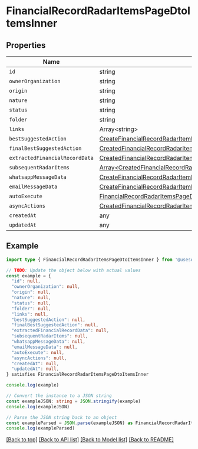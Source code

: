 
# FinancialRecordRadarItemsPageDtoItemsInner


## Properties

Name | Type
------------ | -------------
`id` | string
`ownerOrganization` | string
`origin` | string
`nature` | string
`status` | string
`folder` | string
`links` | Array&lt;string&gt;
`bestSuggestedAction` | [CreateFinancialRecordRadarItemRequestBodyDtoBestSuggestedAction](CreateFinancialRecordRadarItemRequestBodyDtoBestSuggestedAction.md)
`finalBestSuggestedAction` | [CreatedFinancialRecordRadarItemResultEntityRadarItemFinalBestSuggestedAction](CreatedFinancialRecordRadarItemResultEntityRadarItemFinalBestSuggestedAction.md)
`extractedFinancialRecordData` | [CreatedFinancialRecordRadarItemResultEntityRadarItemExtractedFinancialRecordData](CreatedFinancialRecordRadarItemResultEntityRadarItemExtractedFinancialRecordData.md)
`subsequentRadarItems` | [Array&lt;CreatedFinancialRecordRadarItemResultEntityRadarItemSubsequentRadarItemsInner&gt;](CreatedFinancialRecordRadarItemResultEntityRadarItemSubsequentRadarItemsInner.md)
`whatsappMessageData` | [CreateFinancialRecordRadarItemRequestBodyDtoWhatsappMessageData](CreateFinancialRecordRadarItemRequestBodyDtoWhatsappMessageData.md)
`emailMessageData` | [CreateFinancialRecordRadarItemRequestBodyDtoEmailMessageData](CreateFinancialRecordRadarItemRequestBodyDtoEmailMessageData.md)
`autoExecute` | [FinancialRecordRadarItemsPageDtoItemsInnerAutoExecute](FinancialRecordRadarItemsPageDtoItemsInnerAutoExecute.md)
`asyncActions` | [CreatedFinancialRecordRadarItemResultEntityRadarItemAsyncActions](CreatedFinancialRecordRadarItemResultEntityRadarItemAsyncActions.md)
`createdAt` | any
`updatedAt` | any

## Example

```typescript
import type { FinancialRecordRadarItemsPageDtoItemsInner } from '@usesofia/pegasus-core-api-sdk'

// TODO: Update the object below with actual values
const example = {
  "id": null,
  "ownerOrganization": null,
  "origin": null,
  "nature": null,
  "status": null,
  "folder": null,
  "links": null,
  "bestSuggestedAction": null,
  "finalBestSuggestedAction": null,
  "extractedFinancialRecordData": null,
  "subsequentRadarItems": null,
  "whatsappMessageData": null,
  "emailMessageData": null,
  "autoExecute": null,
  "asyncActions": null,
  "createdAt": null,
  "updatedAt": null,
} satisfies FinancialRecordRadarItemsPageDtoItemsInner

console.log(example)

// Convert the instance to a JSON string
const exampleJSON: string = JSON.stringify(example)
console.log(exampleJSON)

// Parse the JSON string back to an object
const exampleParsed = JSON.parse(exampleJSON) as FinancialRecordRadarItemsPageDtoItemsInner
console.log(exampleParsed)
```

[[Back to top]](#) [[Back to API list]](../README.md#api-endpoints) [[Back to Model list]](../README.md#models) [[Back to README]](../README.md)


